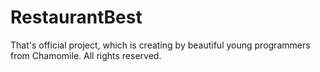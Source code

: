 # RestaurantBest

That's official project, which is creating by beautiful young programmers from Chamomile. All rights reserved. 
